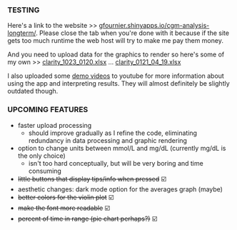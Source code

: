### TESTING
  Here's a link to the website >>  [gfournier.shinyapps.io/cgm-analysis-longterm/](gfournier.shinyapps.io/cgm-analysis-longterm/). 
  Please close the tab when you're done with it because if the site gets too much runtime the web host will try to make me pay them money.
  
  And you need to upload data for the graphics to render so here's some of my own >> 
  [clarity_1023_0120.xlsx](https://github.com/user-attachments/files/17535653/clarity_1023_0120.xlsx) ...
  [clarity_0121_04_19.xlsx](https://github.com/user-attachments/files/17653057/clarity_0121_04_19.xlsx)
  
  I also uploaded some [demo videos](https://www.youtube.com/@gf0ur) to youtube for more information about using the app and interpreting results. They will almost definitely be slightly outdated though.
<br>


### UPCOMING FEATURES
  - faster upload processing
    - should improve gradually as I refine the code, eliminating redundancy in data processing and graphic rendering
  - option to change units between mmol/L and mg/dL (currently mg/dL is the only choice)
    - isn't too hard conceptually, but will be very boring and time consuming
  - <s>little buttons that display tips/info when pressed</s> ☑️
  - aesthetic changes: dark mode option for the averages graph (maybe)
  - <s>better colors for the violin plot</s> ☑️
  - <s>make the font more readable</s> ☑️
  - <s>percent of time in range (pie chart perhaps?)</s> ☑️
